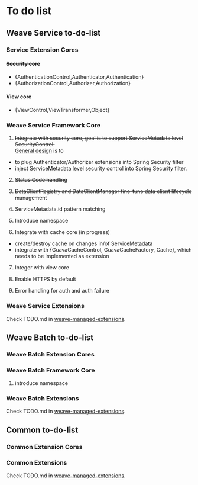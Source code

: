 # To do list

## Weave Service to-do-list

### Service Extension Cores

#### ~~Security core~~  
- {AuthenticationControl,Authenticator,Authentication}
- {AuthorizationControl,Authorizer,Authorization}

#### View core  
- {ViewControl,ViewTransformer,Object}

### Weave Service Framework Core
1. ~~Integrate with security core, goal is to support ServiceMetadata level SecurityControl.~~  
[General design](https://github.com/aftersound/weave/docs/control-driven-service-security.gliffy) is to 
- to plug Authenticator/Authorizer extensions into Spring Security filter
- inject ServiceMetadata level security control into Spring Security filter.

2. ~~Status Code handling~~  

3. ~~DataClientRegistry and DataClientManager fine-tune data client lifecycle management~~

4. ServiceMetadata.id pattern matching

5. Introduce namespace

6. Integrate with cache core (in progress)  
  - create/destroy cache on changes in/of ServiceMetadata
  - integrate with {GuavaCacheControl, GuavaCacheFactory, Cache}, which needs to be implemented as extension

7. Integer with view core

8. Enable HTTPS by default

9. Error handling for auth and auth failure

### Weave Service Extensions

Check TODO.md in [weave-managed-extensions](https://github.com/aftersound/weave-managed-extensions).

## Weave Batch to-do-list

### Weave Batch Extension Cores

### Weave Batch Framework Core
1. introduce namespace

### Weave Batch Extensions

Check TODO.md in [weave-managed-extensions](https://github.com/aftersound/weave-managed-extensions).

## Common to-do-list

### Common Extension Cores

### Common Extensions

Check TODO.md in [weave-managed-extensions](https://github.com/aftersound/weave-managed-extensions).
